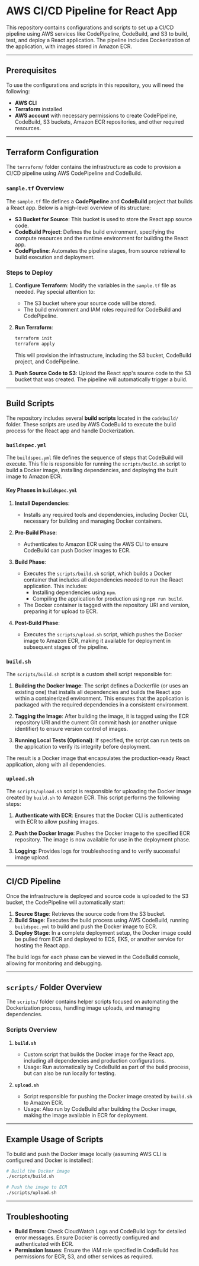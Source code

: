 # AWS CI/CD Pipeline for React App

This repository contains configurations and scripts to set up a CI/CD pipeline using AWS services like CodePipeline, CodeBuild, and S3 to build, test, and deploy a React application. The pipeline includes Dockerization of the application, with images stored in Amazon ECR.

---

## Prerequisites

To use the configurations and scripts in this repository, you will need the following:

- **AWS CLI**
- **Terraform** installed
- **AWS account** with necessary permissions to create CodePipeline, CodeBuild, S3 buckets, Amazon ECR repositories, and other required resources.

---

## Terraform Configuration

The `terraform/` folder contains the infrastructure as code to provision a CI/CD pipeline using AWS CodePipeline and CodeBuild.

### `sample.tf` Overview

The `sample.tf` file defines a **CodePipeline** and **CodeBuild** project that builds a React app. Below is a high-level overview of its structure:

- **S3 Bucket for Source**: This bucket is used to store the React app source code.
- **CodeBuild Project**: Defines the build environment, specifying the compute resources and the runtime environment for building the React app.
- **CodePipeline**: Automates the pipeline stages, from source retrieval to build execution and deployment.

### Steps to Deploy

1. **Configure Terraform**: Modify the variables in the `sample.tf` file as needed. Pay special attention to:
   - The S3 bucket where your source code will be stored.
   - The build environment and IAM roles required for CodeBuild and CodePipeline.
   
2. **Run Terraform**:
   ```bash
   terraform init
   terraform apply
   ```

   This will provision the infrastructure, including the S3 bucket, CodeBuild project, and CodePipeline.

3. **Push Source Code to S3**: Upload the React app's source code to the S3 bucket that was created. The pipeline will automatically trigger a build.

---

## Build Scripts

The repository includes several **build scripts** located in the `codebuild/` folder. These scripts are used by AWS CodeBuild to execute the build process for the React app and handle Dockerization.

### `buildspec.yml`

The `buildspec.yml` file defines the sequence of steps that CodeBuild will execute. This file is responsible for running the `scripts/build.sh` script to build a Docker image, installing dependencies, and deploying the built image to Amazon ECR.

#### Key Phases in `buildspec.yml`

1. **Install Dependencies**: 
   - Installs any required tools and dependencies, including Docker CLI, necessary for building and managing Docker containers.
   
2. **Pre-Build Phase**:
   - Authenticates to Amazon ECR using the AWS CLI to ensure CodeBuild can push Docker images to ECR.

3. **Build Phase**:
   - Executes the `scripts/build.sh` script, which builds a Docker container that includes all dependencies needed to run the React application. This includes:
     - Installing dependencies using `npm`.
     - Compiling the application for production using `npm run build`.
   - The Docker container is tagged with the repository URI and version, preparing it for upload to ECR.

4. **Post-Build Phase**:
   - Executes the `scripts/upload.sh` script, which pushes the Docker image to Amazon ECR, making it available for deployment in subsequent stages of the pipeline.

### `build.sh`

The `scripts/build.sh` script is a custom shell script responsible for:

1. **Building the Docker Image**: The script defines a Dockerfile (or uses an existing one) that installs all dependencies and builds the React app within a containerized environment. This ensures that the application is packaged with the required dependencies in a consistent environment.
   
2. **Tagging the Image**: After building the image, it is tagged using the ECR repository URI and the current Git commit hash (or another unique identifier) to ensure version control of images.

3. **Running Local Tests (Optional)**: If specified, the script can run tests on the application to verify its integrity before deployment.

The result is a Docker image that encapsulates the production-ready React application, along with all dependencies.

### `upload.sh`

The `scripts/upload.sh` script is responsible for uploading the Docker image created by `build.sh` to Amazon ECR. This script performs the following steps:

1. **Authenticate with ECR**: Ensures that the Docker CLI is authenticated with ECR to allow pushing images.

2. **Push the Docker Image**: Pushes the Docker image to the specified ECR repository. The image is now available for use in the deployment phase.

3. **Logging**: Provides logs for troubleshooting and to verify successful image upload.

---

## CI/CD Pipeline

Once the infrastructure is deployed and source code is uploaded to the S3 bucket, the CodePipeline will automatically start:

1. **Source Stage**: Retrieves the source code from the S3 bucket.
2. **Build Stage**: Executes the build process using AWS CodeBuild, running `buildspec.yml` to build and push the Docker image to ECR.
3. **Deploy Stage**: In a complete deployment setup, the Docker image could be pulled from ECR and deployed to ECS, EKS, or another service for hosting the React app.

The build logs for each phase can be viewed in the CodeBuild console, allowing for monitoring and debugging.

---

## `scripts/` Folder Overview

The `scripts/` folder contains helper scripts focused on automating the Dockerization process, handling image uploads, and managing dependencies.

### Scripts Overview

1. **`build.sh`**
   - Custom script that builds the Docker image for the React app, including all dependencies and production configurations.
   - Usage: Run automatically by CodeBuild as part of the build process, but can also be run locally for testing.

2. **`upload.sh`**
   - Script responsible for pushing the Docker image created by `build.sh` to Amazon ECR.
   - Usage: Also run by CodeBuild after building the Docker image, making the image available in ECR for deployment.

---

## Example Usage of Scripts

To build and push the Docker image locally (assuming AWS CLI is configured and Docker is installed):

```bash
# Build the Docker image
./scripts/build.sh

# Push the image to ECR
./scripts/upload.sh
```

---

## Troubleshooting

- **Build Errors**: Check CloudWatch Logs and CodeBuild logs for detailed error messages. Ensure Docker is correctly configured and authenticated with ECR.
- **Permission Issues**: Ensure the IAM role specified in CodeBuild has permissions for ECR, S3, and other services as required.